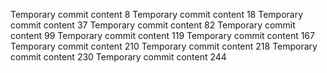 Temporary commit content 8
Temporary commit content 18
Temporary commit content 37
Temporary commit content 82
Temporary commit content 99
Temporary commit content 119
Temporary commit content 167
Temporary commit content 210
Temporary commit content 218
Temporary commit content 230
Temporary commit content 244
